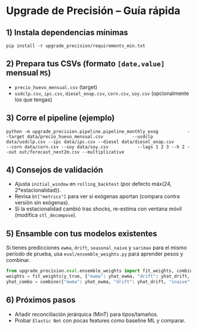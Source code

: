 # Upgrade de Precisión – Guía rápida

## 1) Instala dependencias mínimas
```
pip install -r upgrade_precision/requirements_min.txt
```

## 2) Prepara tus CSVs (formato `[date,value]` mensual `MS`)
- `precio_huevo_mensual.csv` (target)
- `usdclp.csv`, `ipc.csv`, `diesel_enap.csv`, `corn.csv`, `soy.csv` (opcionalmente los que tengas)

## 3) Corre el pipeline (ejemplo)
```
python -m upgrade_precision.pipeline.pipeline_monthly_exog           --target data/precio_huevo_mensual.csv           --usdclp data/usdclp.csv --ipc data/ipc.csv --diesel data/diesel_enap.csv           --corn data/corn.csv --soy data/soy.csv           --lags 1 2 3 --h 2 --out out/forecast_next2m.csv --multiplicative
```

## 4) Consejos de validación
- Ajusta `initial_window` en `rolling_backtest` (por defecto máx(24, 2*estacionalidad)).
- Revisa `bt["metrics"]` para ver si exógenas aportan (compara contra versión sin exógenas).
- Si la estacionalidad cambió tras shocks, re-estima con ventana móvil (modifica `stl_decompose`).

## 5) Ensamble con tus modelos existentes
Si tienes predicciones `ewma`, `drift`, `seasonal_naive` y `sarimax` para el mismo período de prueba, usa `eval/ensemble_weights.py` para aprender pesos y combinar.
```python
from upgrade_precision.eval.ensemble_weights import fit_weights, combine
weights = fit_weights(y_true, {"ewma": yhat_ewma, "drift": yhat_drift, "snaive": yhat_snaive, "sarimax": yhat_sarimax})
yhat_combo = combine({"ewma": yhat_ewma, "drift": yhat_drift, "snaive": yhat_snaive, "sarimax": yhat_sarimax}, weights)
```

## 6) Próximos pasos
- Añadir reconciliación jerárquica (MinT) para tipos/tamaños.
- Probar `Elastic Net` con pocas features como baseline ML y comparar.
